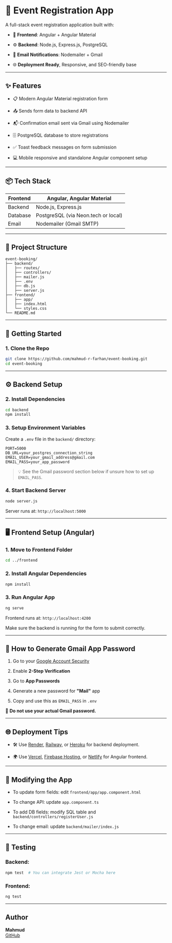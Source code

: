# 🎉 Event Registration App

A full-stack event registration application built with:

-   🧩 **Frontend**: Angular + Angular Material
    
-   ⚙️ **Backend**: Node.js, Express.js, PostgreSQL
    
-   📧 **Email Notifications**: Nodemailer + Gmail
    
-   🌐 **Deployment Ready**, Responsive, and SEO-friendly base
    

----------

## ✨ Features

-   📋 Modern Angular Material registration form
    
-   📤 Sends form data to backend API
    
-   📬 Confirmation email sent via Gmail using Nodemailer
    
-   🗄️ PostgreSQL database to store registrations
    
-   ✅ Toast feedback messages on form submission
    
-   💻 Mobile responsive and standalone Angular component setup
    

----------

## 📦 Tech Stack


| Frontend | Angular, Angular Material |
|--|--|
| Backend | Node.js, Express.js |
|Database|PostgreSQL (via Neon.tech or local) |
|Email| Nodemailer (Gmail SMTP) |

----------

## 📁 Project Structure

```
event-booking/
├── backend/
│   ├── routes/
│   ├── controllers/
│   ├── mailer.js
│	├── .env
│   ├── db.js
│   ├── server.js
├── frontend/
│   ├── app/
│   ├── index.html
│   └── styles.css
└── README.md

```

----------

## 🚀 Getting Started

### 1. Clone the Repo

```bash
git clone https://github.com/mahmud-r-farhan/event-booking.git
cd event-booking

```

----------

## ⚙️ Backend Setup

### 2. Install Dependencies

```bash
cd backend
npm install

```

### 3. Setup Environment Variables

Create a `.env` file in the `backend/` directory:

```
PORT=5000
DB_URL=your_postgres_connection_string
EMAIL_USER=your_gmail_address@gmail.com
EMAIL_PASS=your_app_password

```

> 💡 See the Gmail password section below if unsure how to set up `EMAIL_PASS`.

### 4. Start Backend Server

```bash
node server.js

```

Server runs at: `http://localhost:5000`

----------

## 🖥️ Frontend Setup (Angular)

### 1. Move to Frontend Folder

```bash
cd ../frontend

```

### 2. Install Angular Dependencies

```bash
npm install

```

### 3. Run Angular App

```bash
ng serve

```

Frontend runs at: `http://localhost:4200`

Make sure the backend is running for the form to submit correctly.

----------

## 📧 How to Generate Gmail App Password

1.  Go to your [Google Account Security](https://myaccount.google.com/security)
    
2.  Enable **2-Step Verification**
    
3.  Go to **App Passwords**
    
4.  Generate a new password for **"Mail"** app
    
5.  Copy and use this as `EMAIL_PASS` in `.env`
    

🔐 **Do not use your actual Gmail password.**

----------

## 🌐 Deployment Tips

-   🛠️ Use [Render](https://render.com/), [Railway](https://railway.app/), or [Heroku](https://heroku.com/) for backend deployment.
    
-   🌍 Use [Vercel](https://vercel.com/), [Firebase Hosting](https://firebase.google.com/), or [Netlify](https://netlify.com/) for Angular frontend.
    

----------

## 🔄 Modifying the App

-   To update form fields: edit `frontend/app/app.component.html`
    
-   To change API: update `app.component.ts`
    
-   To add DB fields: modify SQL table and `backend/controllers/registerUser.js`
    
-   To change email: update `backend/mailer/index.js`
    

----------

## 🧪 Testing

### Backend:

```bash
npm test  # You can integrate Jest or Mocha here

```

### Frontend:

```bash
ng test

```

----------

## Author

**Mahmud**  
[GitHub](https://github.com/mahmud-r-farhan)

